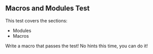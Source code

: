 ## Macros and Modules Test

This test covers the sections:
* Modules
* Macros

Write a macro that passes the test! No hints this time, you can do it!
